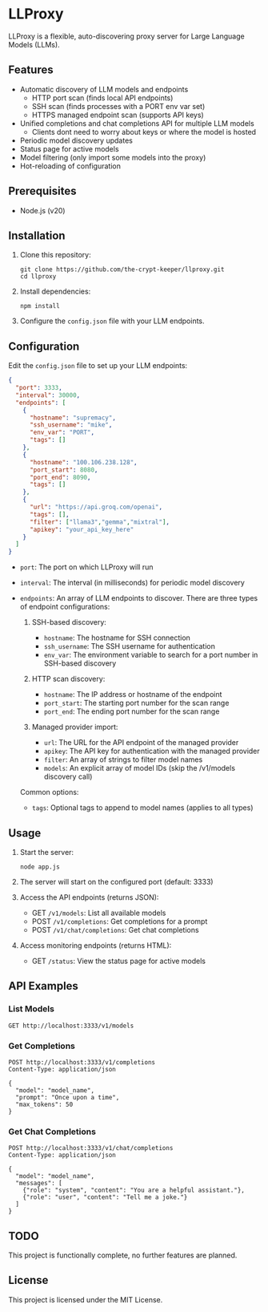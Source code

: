 # LLProxy

LLProxy is a flexible, auto-discovering proxy server for Large Language Models (LLMs).

## Features

- Automatic discovery of LLM models and endpoints
  - HTTP port scan (finds local API endpoints)
  - SSH scan (finds processes with a PORT env var set)
  - HTTPS managed endpoint scan (supports API keys)
- Unified completions and chat completions API for multiple LLM models
  - Clients dont need to worry about keys or where the model is hosted
- Periodic model discovery updates
- Status page for active models
- Model filtering (only import some models into the proxy)
- Hot-reloading of configuration

## Prerequisites

- Node.js (v20)

## Installation

1. Clone this repository:
   ```
   git clone https://github.com/the-crypt-keeper/llproxy.git
   cd llproxy
   ```

2. Install dependencies:
   ```
   npm install
   ```

3. Configure the `config.json` file with your LLM endpoints.

## Configuration

Edit the `config.json` file to set up your LLM endpoints:

```json
{
  "port": 3333,
  "interval": 30000,
  "endpoints": [
    {
      "hostname": "supremacy",
      "ssh_username": "mike",
      "env_var": "PORT",
      "tags": []
    },
    {
      "hostname": "100.106.238.128",
      "port_start": 8080,
      "port_end": 8090,
      "tags": []
    },
    {
      "url": "https://api.groq.com/openai",
      "tags": [],
      "filter": ["llama3","gemma","mixtral"],
      "apikey": "your_api_key_here"
    }
  ]
}
```

- `port`: The port on which LLProxy will run
- `interval`: The interval (in milliseconds) for periodic model discovery
- `endpoints`: An array of LLM endpoints to discover. There are three types of endpoint configurations:

  1. SSH-based discovery:
     - `hostname`: The hostname for SSH connection
     - `ssh_username`: The SSH username for authentication
     - `env_var`: The environment variable to search for a port number in SSH-based discovery

  2. HTTP scan discovery:
     - `hostname`: The IP address or hostname of the endpoint
     - `port_start`: The starting port number for the scan range
     - `port_end`: The ending port number for the scan range

  3. Managed provider import:
     - `url`: The URL for the API endpoint of the managed provider
     - `apikey`: The API key for authentication with the managed provider
     - `filter`: An array of strings to filter model names
     - `models`: An explicit array of model IDs (skip the /v1/models discovery call)

  Common options:
  - `tags`: Optional tags to append to model names (applies to all types)

## Usage

1. Start the server:
   ```
   node app.js
   ```

2. The server will start on the configured port (default: 3333)

3. Access the API endpoints (returns JSON):
   - GET `/v1/models`: List all available models
   - POST `/v1/completions`: Get completions for a prompt
   - POST `/v1/chat/completions`: Get chat completions

4. Access monitoring endpoints (returns HTML):
   - GET `/status`: View the status page for active models

## API Examples

### List Models

```
GET http://localhost:3333/v1/models
```

### Get Completions

```
POST http://localhost:3333/v1/completions
Content-Type: application/json

{
  "model": "model_name",
  "prompt": "Once upon a time",
  "max_tokens": 50
}
```

### Get Chat Completions

```
POST http://localhost:3333/v1/chat/completions
Content-Type: application/json

{
  "model": "model_name",
  "messages": [
    {"role": "system", "content": "You are a helpful assistant."},
    {"role": "user", "content": "Tell me a joke."}
  ]
}
```

## TODO

This project is functionally complete, no further features are planned.

## License

This project is licensed under the MIT License.
